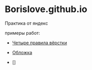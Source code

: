 # Borislove.github.io

Практика от яндекс

примеры работ:

* [Четыре правила вёрстки](https://borislove.github.io/index.html)

* [Обложка](https://borislove.github.io/сover/index.html)

* []
